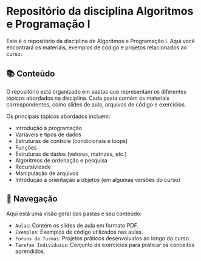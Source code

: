 # Repositório da disciplina Algoritmos e Programação I

Este é o repositório da disciplina de Algoritmos e Programação I. Aqui você encontrará os materiais, exemplos de código e projetos relacionados ao curso.

## :books: Conteúdo

O repositório está organizado em pastas que representam os diferentes tópicos abordados na disciplina. Cada pasta contém os materiais correspondentes, como slides de aula, arquivos de código e exercícios.

Os principais tópicos abordados incluem:

- Introdução à programação
- Variáveis e tipos de dados
- Estruturas de controle (condicionais e loops)
- Funções
- Estruturas de dados (vetores, matrizes, etc.)
- Algoritmos de ordenação e pesquisa
- Recursividade
- Manipulação de arquivos
- Introdução à orientação a objetos (em algumas versões do curso)

## :file_folder: Navegação

Aqui está uma visão geral das pastas e seu conteúdo:

- `Aulas`: Contém os slides de aula em formato PDF.
- `Exemplos`: Exemplos de código utilizados nas aulas.
- `Fóruns da Turmas`: Projetos práticos desenvolvidos ao longo do curso.
- `Tarefas Individuais`: Conjunto de exercícios para praticar os conceitos aprendidos.
